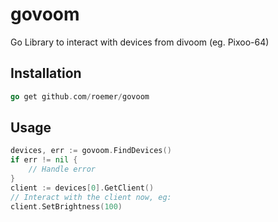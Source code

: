 # govoom
Go Library to interact with devices from divoom (eg. Pixoo-64)

## Installation

```go
go get github.com/roemer/govoom
```

## Usage

```go
devices, err := govoom.FindDevices()
if err != nil {
    // Handle error
}
client := devices[0].GetClient()
// Interact with the client now, eg:
client.SetBrightness(100)
```
